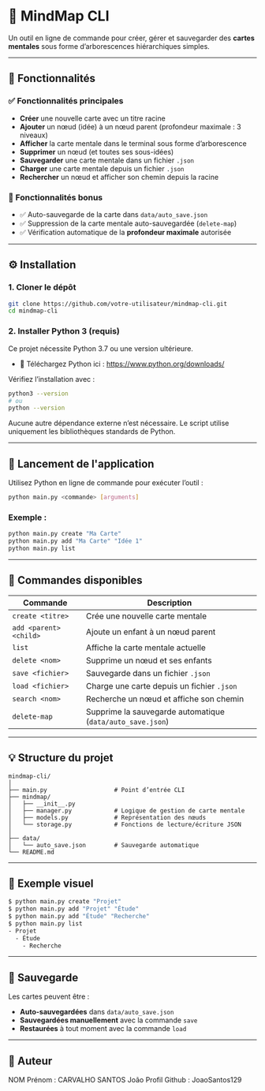 
# 🧠 MindMap CLI

Un outil en ligne de commande pour créer, gérer et sauvegarder des **cartes mentales** sous forme d’arborescences hiérarchiques simples.

---

## 🌟 Fonctionnalités

### ✅ Fonctionnalités principales
- **Créer** une nouvelle carte avec un titre racine
- **Ajouter** un nœud (idée) à un nœud parent (profondeur maximale : 3 niveaux)
- **Afficher** la carte mentale dans le terminal sous forme d’arborescence
- **Supprimer** un nœud (et toutes ses sous-idées)
- **Sauvegarder** une carte mentale dans un fichier `.json`
- **Charger** une carte mentale depuis un fichier `.json`
- **Rechercher** un nœud et afficher son chemin depuis la racine

### 🧪 Fonctionnalités bonus
- ✅ Auto-sauvegarde de la carte dans `data/auto_save.json`
- ✅ Suppression de la carte mentale auto-sauvegardée (`delete-map`)
- ✅ Vérification automatique de la **profondeur maximale** autorisée

---

## ⚙️ Installation

### 1. Cloner le dépôt
```bash
git clone https://github.com/votre-utilisateur/mindmap-cli.git
cd mindmap-cli
```

### 2. Installer Python 3 (requis)

Ce projet nécessite Python 3.7 ou une version ultérieure.

- 🔗 Téléchargez Python ici : https://www.python.org/downloads/

Vérifiez l’installation avec :
```bash
python3 --version
# ou
python --version
```

Aucune autre dépendance externe n’est nécessaire. Le script utilise uniquement les bibliothèques standards de Python.


---

## 🚀 Lancement de l'application

Utilisez Python en ligne de commande pour exécuter l’outil :

```bash
python main.py <commande> [arguments]
```

### Exemple :
```bash
python main.py create "Ma Carte"
python main.py add "Ma Carte" "Idée 1"
python main.py list
```

---

## 📖 Commandes disponibles

| Commande       | Description |
|----------------|-------------|
| `create <titre>` | Crée une nouvelle carte mentale |
| `add <parent> <child>` | Ajoute un enfant à un nœud parent |
| `list`         | Affiche la carte mentale actuelle |
| `delete <nom>` | Supprime un nœud et ses enfants |
| `save <fichier>` | Sauvegarde dans un fichier `.json` |
| `load <fichier>` | Charge une carte depuis un fichier `.json` |
| `search <nom>` | Recherche un nœud et affiche son chemin |
| `delete-map`   | Supprime la sauvegarde automatique (`data/auto_save.json`) |

---

## 💡 Structure du projet

```
mindmap-cli/
│
├── main.py                   # Point d’entrée CLI
├── mindmap/
│   ├── __init__.py
│   ├── manager.py            # Logique de gestion de carte mentale
│   ├── models.py             # Représentation des nœuds
│   └── storage.py            # Fonctions de lecture/écriture JSON
│
├── data/
│   └── auto_save.json        # Sauvegarde automatique
└── README.md
```

---

## 🧪 Exemple visuel

```bash
$ python main.py create "Projet"
$ python main.py add "Projet" "Étude"
$ python main.py add "Étude" "Recherche"
$ python main.py list
- Projet
  - Étude
    - Recherche
```

---

## 📂 Sauvegarde

Les cartes peuvent être :
- **Auto-sauvegardées** dans `data/auto_save.json`
- **Sauvegardées manuellement** avec la commande `save`
- **Restaurées** à tout moment avec la commande `load`

---

## 👤 Auteur

NOM Prénom : CARVALHO SANTOS João 
Profil Github : JoaoSantos129